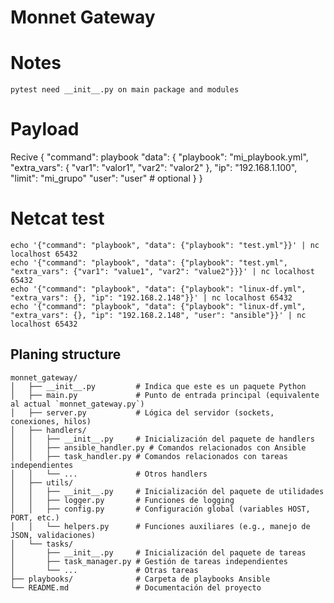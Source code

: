 # Monnet Gateway

# Notes
    pytest need __init__.py on main package and modules

# Payload

Recive
{
    "command": playbook
    "data": {
        "playbook": "mi_playbook.yml",
        "extra_vars": {
            "var1": "valor1",
            "var2": "valor2"
        },
        "ip": "192.168.1.100",
        "limit": "mi_grupo"
        "user": "user" # optional
    }
}

# Netcat test

```
echo '{"command": "playbook", "data": {"playbook": "test.yml"}}' | nc localhost 65432
echo '{"command": "playbook", "data": {"playbook": "test.yml", "extra_vars": {"var1": "value1", "var2": "value2"}}}' | nc localhost 65432
echo '{"command": "playbook", "data": {"playbook": "linux-df.yml", "extra_vars": {}, "ip": "192.168.2.148"}}' | nc localhost 65432
echo '{"command": "playbook", "data": {"playbook": "linux-df.yml", "extra_vars": {}, "ip": "192.168.2.148", "user": "ansible"}}' | nc localhost 65432
```

## Planing structure

```
monnet_gateway/
│   ├── __init__.py         # Indica que este es un paquete Python
│   ├── main.py             # Punto de entrada principal (equivalente al actual `monnet_gateway.py`)
│   ├── server.py           # Lógica del servidor (sockets, conexiones, hilos)
│   ├── handlers/
│   │   ├── __init__.py     # Inicialización del paquete de handlers
│   │   ├── ansible_handler.py # Comandos relacionados con Ansible
│   │   ├── task_handler.py # Comandos relacionados con tareas independientes
│   │   └── ...             # Otros handlers
│   ├── utils/
│   │   ├── __init__.py     # Inicialización del paquete de utilidades
│   │   ├── logger.py       # Funciones de logging
│   │   ├── config.py       # Configuración global (variables HOST, PORT, etc.)
│   │   └── helpers.py      # Funciones auxiliares (e.g., manejo de JSON, validaciones)
│   └── tasks/
│       ├── __init__.py     # Inicialización del paquete de tareas
│       ├── task_manager.py # Gestión de tareas independientes
│       └── ...             # Otras tareas
├── playbooks/              # Carpeta de playbooks Ansible
└── README.md               # Documentación del proyecto
```